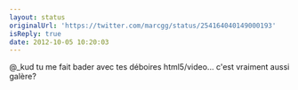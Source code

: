 ```yaml
---
layout: status
originalUrl: 'https://twitter.com/marcgg/status/254164040149000193'
isReply: true
date: 2012-10-05 10:20:03
---
```


@_kud tu me fait bader avec tes déboires html5/video... c'est vraiment aussi galère?
